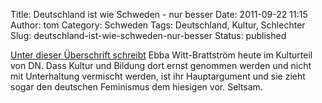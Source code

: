 Title: Deutschland ist wie Schweden - nur besser
Date: 2011-09-22 11:15
Author: tom
Category: Schweden
Tags: Deutschland, Kultur, Schlechter
Slug: deutschland-ist-wie-schweden-nur-besser
Status: published

[Unter dieser Überschrift
schreibt](http://www.dn.se/dnbok/dnbok-hem/tyskland-ar-som-sverige--fast-battre)
Ebba Witt-Brattström heute im Kulturteil von DN. Dass Kultur und Bildung
dort ernst genommen werden und nicht mit Unterhaltung vermischt werden,
ist ihr Hauptargument und sie zieht sogar den deutschen Feminismus dem
hiesigen vor. Seltsam.

